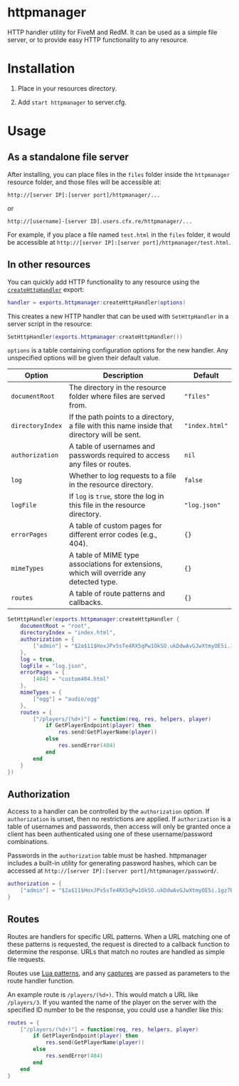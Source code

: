 # httpmanager

HTTP handler utility for FiveM and RedM. It can be used as a simple file server, or to provide easy HTTP functionality to any resource.

# Installation

1. Place in your resources directory.

2. Add `start httpmanager` to server.cfg.

# Usage

## As a standalone file server

After installing, you can place files in the `files` folder inside the `httpmanager` resource folder, and those files will be accessible at:

```
http://[server IP]:[server port]/httpmanager/...
```
or
```
http://[username]-[server ID].users.cfx.re/httpmanager/...
```

For example, if you place a file named `test.html` in the `files` folder, it would be accessible at `http://[server IP]:[server port]/httpmanager/test.html`.

## In other resources

You can quickly add HTTP functionality to any resource using the [`createHttpHandler`](#createhttphandler) export:

```lua
handler = exports.httpmanager:createHttpHandler(options)
```

This creates a new HTTP handler that can be used with `SetHttpHandler` in a server script in the resource:

```lua
SetHttpHandler(exports.httpmanager:createHttpHandler())
```

`options` is a table containing configuration options for the new handler. Any unspecified options will be given their default value.

| Option           | Description                                                                                  | Default        |
|------------------|----------------------------------------------------------------------------------------------|----------------|
| `documentRoot`   | The directory in the resource folder where files are served from.                            | `"files"`      |
| `directoryIndex` | If the path points to a directory, a file with this name inside that directory will be sent. | `"index.html"` |
| `authorization`  | A table of usernames and passwords required to access any files or routes.                   | `nil`          |
| `log`            | Whether to log requests to a file in the resource directory.                                 | `false`        |
| `logFile`        | If `log` is `true`, store the log in this file in the resource directory.                    | `"log.json"`   |
| `errorPages`     | A table of custom pages for different error codes (e.g., 404).                               | `{}`           |
| `mimeTypes`      | A table of MIME type associations for extensions, which will override any detected type.     | `{}`           |
| `routes`         | A table of route patterns and callbacks.                                                     | `{}`           |

```lua
SetHttpHandler(exports.httpmanager:createHttpHandler {
	documentRoot = "root",
	directoryIndex = "index.html",
	authorization = {
		["admin"] = "$2a$11$HoxJPx5sTe4RX5qPw1OkSO.ukDdwAvGJwXtmyOE5i.1gz7EvN71.q"
	},
	log = true,
	logFile = "log.json",
	errorPages = {
		[404] = "custom404.html"
	},
	mimeTypes = {
		["ogg"] = "audio/ogg"
	},
	routes = {
		["/players/(%d+)"] = function(req, res, helpers, player)
			if GetPlayerEndpoint(player) then
				res.send(GetPlayerName(player))
			else
				res.sendError(404)
			end
		end
	}
})
```

## Authorization

Access to a handler can be controlled by the `authorization` option. If `authorization` is unset, then no restrictions are applied. If `authorization` is a table of usernames and passwords, then access will only be granted once a client has been authenticated using one of these username/password combinations.

Passwords in the `authorization` table must be hashed. httpmanager includes a built-in utility for generating password hashes, which can be accessed at `http://[server IP]:[server port]/httpmanager/password/`.

```lua
authorization = {
	["admin"] = "$2a$11$HoxJPx5sTe4RX5qPw1OkSO.ukDdwAvGJwXtmyOE5i.1gz7EvN71.q"
}
```

## Routes

Routes are handlers for specific URL patterns. When a URL matching one of these patterns is requested, the request is directed to a callback function to determine the response. URLs that match no routes are handled as simple file requests.

Routes use [Lua patterns](https://www.lua.org/pil/20.2.html), and any [captures](https://www.lua.org/pil/20.3.html) are passed as parameters to the route handler function.

An example route is `/players/(%d+)`. This would match a URL like `/players/3`. If you wanted the name of the player on the server with the specified ID number to be the response, you could use a handler like this:

```lua
routes = {
	["/players/(%d+)"] = function(req, res, helpers, player)
		if GetPlayerEndpoint(player) then
			res.send(GetPlayerName(player))
		else
			res.sendError(404)
		end
	end
}
```
